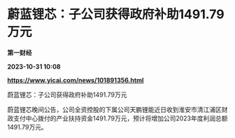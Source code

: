 # 蔚蓝锂芯：子公司获得政府补助1491.79万元
**第一财经**

**2023-10-31 10:08**

**https://www.yicai.com/news/101891356.html**

蔚蓝锂芯：子公司获得政府补助1491.79万元

蔚蓝锂芯晚间公告，公司全资控股的下属公司天鹏锂能近日收到淮安市清江浦区财政支付中心拨付的产业扶持资金1491.79万元，预计将增加公司2023年度利润总额1491.79万元。